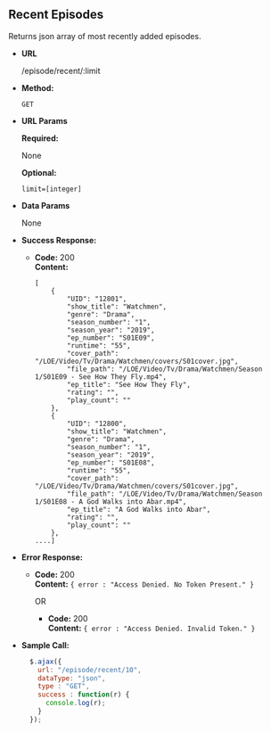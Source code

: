 **Recent Episodes**
----
  Returns json array of most recently added episodes.

* **URL**

  /episode/recent/:limit

* **Method:**

  `GET`

*  **URL Params**

   **Required:**

   None

   **Optional:**

   ``limit=[integer]``

* **Data Params**

  None

* **Success Response:**

  * **Code:** 200 <br />
    **Content:**
    ```
    [
        {
            "UID": "12801",
            "show_title": "Watchmen",
            "genre": "Drama",
            "season_number": "1",
            "season_year": "2019",
            "ep_number": "S01E09",
            "runtime": "55",
            "cover_path": "/LOE/Video/Tv/Drama/Watchmen/covers/S01cover.jpg",
            "file_path": "/LOE/Video/Tv/Drama/Watchmen/Season 1/S01E09 - See How They Fly.mp4",
            "ep_title": "See How They Fly",
            "rating": "",
            "play_count": ""
        },
        {
            "UID": "12800",
            "show_title": "Watchmen",
            "genre": "Drama",
            "season_number": "1",
            "season_year": "2019",
            "ep_number": "S01E08",
            "runtime": "55",
            "cover_path": "/LOE/Video/Tv/Drama/Watchmen/covers/S01cover.jpg",
            "file_path": "/LOE/Video/Tv/Drama/Watchmen/Season 1/S01E08 - A God Walks into Abar.mp4",
            "ep_title": "A God Walks into Abar",
            "rating": "",
            "play_count": ""
        },
    ....]    
    ```

* **Error Response:**

  * **Code:** 200 <br />
    **Content:** `{ error : "Access Denied. No Token Present." }`

    OR

    * **Code:** 200 <br />
      **Content:** `{ error : "Access Denied. Invalid Token." }`

* **Sample Call:**

  ```javascript
    $.ajax({
      url: "/episode/recent/10",
      dataType: "json",
      type : "GET",
      success : function(r) {
        console.log(r);
      }
    });
  ```
